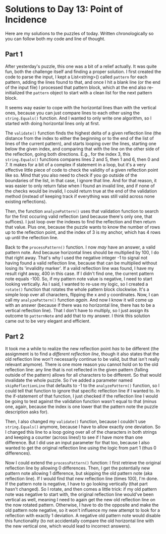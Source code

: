 # Solutions to Day 13: Point of Incidence

Here are my solutions to the puzzles of today. Written chronologically so you can follow both my code and line of thought.

## Part 1

After yesterday's puzzle, this one was a bit of a relief actually. It was quite fun, both the challenge itself and finding a proper solution. I first created the code to parse the input, I kept a List\<string>() called `pattern` for each pattern, adding the lines found to that, and once I hit a blank line (or the end of the input file) I processed that pattern block, which at the end also re-initialized the `pattern` object to start with a clean list for the next pattern block.

It seems way easier to cope with the horizontal lines than with the vertical ones, because you can just compare lines to each other using the `string.Equals()` function. And I wanted to only write one algorithm, so I started with doing horizontal lines only at first.

The `validate()` function finds the highest delta of a given reflection line (the distance from the index to either the beginning or to the end of the list of lines of the current pattern), and starts looping over the lines, starting one below the given index, and comparing that with the line on the other side of the reflection, going both directions. E.g., for the index 3, this `string.Equals()` functions compares lines 2 and 5, then 1 and 6, then 0 and 7. It makes for a bit of a complex if statement in a loop, but it's a very effective little piece of code to check the validity of a given reflection point like so. Mind that you also need to check if you go outside of the boundaries of the list, in that case, I ignore that line. And for that reason, it was easier to only return false when I found an invalid line, and if none of the checks would be invalid, I could return true at the end of the validation method (instead of keeping track if everything was still valid across none existing reflections).

Then, the function `analyzePattern()` uses that validation function to search for the first occuring valid reflection (and because there's only one, that suffices). I just loop over the indexes to find the reflection and then return that value. Plus one, because the puzzle wants to know the number of rows up to the reflection point, and the index of 3 is my anchor, which has 4 rows up until the reflection line.

Back to the `processPattern()` function. I now _may_ have an answer, a valid pattern note. And because horizontal lines should be multiplied by 100, I do that right away. That's why I used the negative integer -1 to signal not having found a valid reflection line, because that can be multiplied without losing its 'invalidity marker'. If a valid reflection line was found, I have my result right away, 400 in this case. If I didn't find one, the current pattern note equals -100. So, if my pattern note value is negative, I need to start looking vertically. As I said, I wanted to re-use my logic, so I created a `rotate()` function that rotates the whole pattern block clockwise. It's a simple loop over all characters, flipping the x and y coordinates. Now, I can call my `analyzePattern()` function _again_. And now I know it will come up with an answer (because if there was no horizontal line, there has to be a vertical reflection line). That I don't have to multiply, so I just assign its outcome to `patternNote` and add that to my answer. I think this solution came out to be very elegant and efficient.

## Part 2

It took me a while to realize the new reflection point _has_ to be different (the assignment is to find a _different reflection line_, though it also states that the old reflection line won't necessarily continue to be valid, but that isn't really relevant anymore). There is one more reason you cannot hold on to the old reflection line: any line that is not reflected in the given pattern (falling outside of the pattern) allows for all characters to be different. So that would invalidate the whole puzzle. So I've added a parameter named `skipReflectionLine` that defaults to -1 to the `analyzePattern()` function, so I could tell that function to ignore that specific reflection line if I wanted to. In the if-statement of that function, I just checked if the reflection line I would be going to test against the validation function wasn't equal to that (minus one, again, because the index is one lower that the pattern note the puzzle description asks for).

Then, I also changed my `validate()` function, because I couldn't use `string.Equals()` anymore, because I have to allow exactly one deviation. So I changed this line to a loop going over all of the characters in both strings and keeping a counter (across lines!) to see if I have more than one difference. But I did use an input parameter for that too, because I also wanted to get the original reflection line using the logic from part 1 (thus 0 differences).

Now I could extend the `processPattern()` function: I first retrieve the original reflection line by allowing 0 differences. Then, I get the potentially new pattern note allowing 1 difference, but skipping the old pattern note (aka reflection line). If I would find that new reflection line (times 100), I'm done. If the pattern note is negative, I have to go looking vertically (that part hasn't changed). So I rotate, and then comes a little trick: if my old pattern note was negative to start with, the original reflection line would've been vertical as well, meaning I need to again get the new old reflection line on the now rotated pattern. Otherwise, I have to do the opposite and make the old pattern note negative, so it won't influence my new attempt to look for a reflection with exactly 1 deviation. A negative old pattern note would disable this functionality (to not accidentally compare the old horizontal line with the new vertical one, which would lead to incorrect answers).

